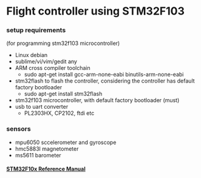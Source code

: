 # Flight controller using STM32F103

### setup requirements
(for programming stm32f103 microcontroller)

* Linux debian
* sublime/vi/vim/gedit any
* ARM cross compiler toolchain
  * sudo apt-get install gcc-arm-none-eabi binutils-arm-none-eabi
* stm32flash to flash the controller, considering the controller has default factory bootloader
  * sudo apt-get install stm32flash
* stm32f103 microcontroller, with default factory bootloader (must)
* usb to uart converter
  * PL2303HX, CP2102, ftdi etc

### sensors
 * mpu6050  sccelerometer and gyroscope
 * hmc5883l magnetometer
 * ms5611 barometer

#### [STM32F10x Reference Manual](https://www.st.com/resource/en/reference_manual/cd00171190-stm32f101xx-stm32f102xx-stm32f103xx-stm32f105xx-and-stm32f107xx-advanced-arm-based-32-bit-mcus-stmicroelectronics.pdf)
